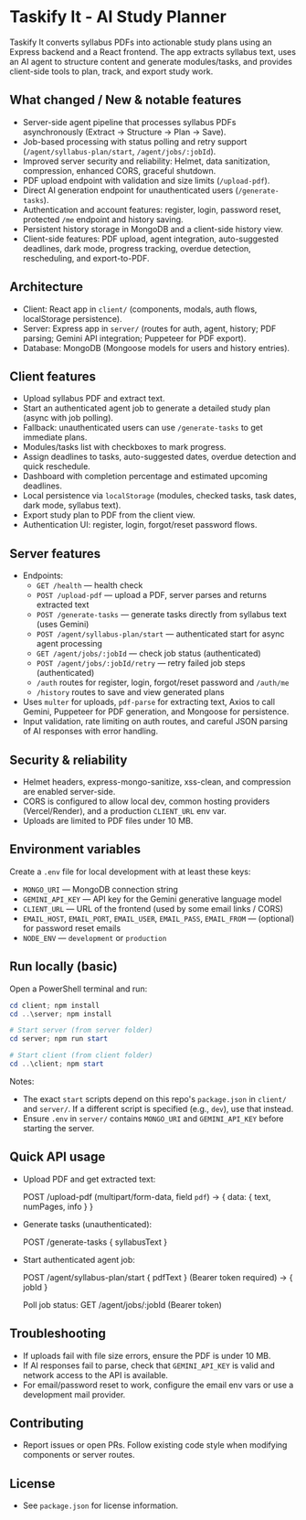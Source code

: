 # Taskify It - AI Study Planner

Taskify It converts syllabus PDFs into actionable study plans using an Express backend and a React frontend. The app extracts syllabus text, uses an AI agent to structure content and generate modules/tasks, and provides client-side tools to plan, track, and export study work.

## What changed / New & notable features
- Server-side agent pipeline that processes syllabus PDFs asynchronously (Extract -> Structure -> Plan -> Save).
- Job-based processing with status polling and retry support (`/agent/syllabus-plan/start`, `/agent/jobs/:jobId`).
- Improved server security and reliability: Helmet, data sanitization, compression, enhanced CORS, graceful shutdown.
- PDF upload endpoint with validation and size limits (`/upload-pdf`).
- Direct AI generation endpoint for unauthenticated users (`/generate-tasks`).
- Authentication and account features: register, login, password reset, protected `/me` endpoint and history saving.
- Persistent history storage in MongoDB and a client-side history view.
- Client-side features: PDF upload, agent integration, auto-suggested deadlines, dark mode, progress tracking, overdue detection, rescheduling, and export-to-PDF.

## Architecture
- Client: React app in `client/` (components, modals, auth flows, localStorage persistence).
- Server: Express app in `server/` (routes for auth, agent, history; PDF parsing; Gemini API integration; Puppeteer for PDF export).
- Database: MongoDB (Mongoose models for users and history entries).

## Client features
- Upload syllabus PDF and extract text.
- Start an authenticated agent job to generate a detailed study plan (async with job polling).
- Fallback: unauthenticated users can use `/generate-tasks` to get immediate plans.
- Modules/tasks list with checkboxes to mark progress.
- Assign deadlines to tasks, auto-suggested dates, overdue detection and quick reschedule.
- Dashboard with completion percentage and estimated upcoming deadlines.
- Local persistence via `localStorage` (modules, checked tasks, task dates, dark mode, syllabus text).
- Export study plan to PDF from the client view.
- Authentication UI: register, login, forgot/reset password flows.

## Server features
- Endpoints:
  - `GET /health` — health check
  - `POST /upload-pdf` — upload a PDF, server parses and returns extracted text
  - `POST /generate-tasks` — generate tasks directly from syllabus text (uses Gemini)
  - `POST /agent/syllabus-plan/start` — authenticated start for async agent processing
  - `GET /agent/jobs/:jobId` — check job status (authenticated)
  - `POST /agent/jobs/:jobId/retry` — retry failed job steps (authenticated)
  - `/auth` routes for register, login, forgot/reset password and `/auth/me`
  - `/history` routes to save and view generated plans
- Uses `multer` for uploads, `pdf-parse` for extracting text, Axios to call Gemini, Puppeteer for PDF generation, and Mongoose for persistence.
- Input validation, rate limiting on auth routes, and careful JSON parsing of AI responses with error handling.

## Security & reliability
- Helmet headers, express-mongo-sanitize, xss-clean, and compression are enabled server-side.
- CORS is configured to allow local dev, common hosting providers (Vercel/Render), and a production `CLIENT_URL` env var.
- Uploads are limited to PDF files under 10 MB.

## Environment variables
Create a `.env` file for local development with at least these keys:

- `MONGO_URI` — MongoDB connection string
- `GEMINI_API_KEY` — API key for the Gemini generative language model
- `CLIENT_URL` — URL of the frontend (used by some email links / CORS)
- `EMAIL_HOST`, `EMAIL_PORT`, `EMAIL_USER`, `EMAIL_PASS`, `EMAIL_FROM` — (optional) for password reset emails
- `NODE_ENV` — `development` or `production`

## Run locally (basic)
Open a PowerShell terminal and run:

```powershell
cd client; npm install
cd ..\server; npm install

# Start server (from server folder)
cd server; npm run start

# Start client (from client folder)
cd ..\client; npm start
```

Notes:
- The exact `start` scripts depend on this repo's `package.json` in `client/` and `server/`. If a different script is specified (e.g., `dev`), use that instead.
- Ensure `.env` in `server/` contains `MONGO_URI` and `GEMINI_API_KEY` before starting the server.

## Quick API usage
- Upload PDF and get extracted text:

  POST /upload-pdf (multipart/form-data, field `pdf`) -> { data: { text, numPages, info } }

- Generate tasks (unauthenticated):

  POST /generate-tasks { syllabusText }

- Start authenticated agent job:

  POST /agent/syllabus-plan/start { pdfText } (Bearer token required) -> { jobId }

  Poll job status: GET /agent/jobs/:jobId (Bearer token)

## Troubleshooting
- If uploads fail with file size errors, ensure the PDF is under 10 MB.
- If AI responses fail to parse, check that `GEMINI_API_KEY` is valid and network access to the API is available.
- For email/password reset to work, configure the email env vars or use a development mail provider.

## Contributing
- Report issues or open PRs. Follow existing code style when modifying components or server routes.

## License
- See `package.json` for license information.
